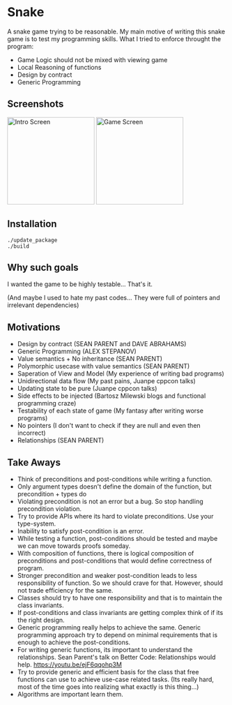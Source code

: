 # Snake

A snake game trying to be reasonable. My main motive of writing this snake game is to test my programming skills.
What I tried to enforce throught the program:

- Game Logic should not be mixed with viewing game
- Local Reasoning of functions
- Design by contract
- Generic Programming

## Screenshots

<img src="https://user-images.githubusercontent.com/26287448/157916040-fb58ae13-f1e8-4469-a72d-d31985309f73.png" alt = "Intro Screen" width=200> <img src="https://user-images.githubusercontent.com/26287448/157916059-9884628a-f2f2-42d9-a79f-ef0500c68700.png" alt = "Game Screen" width=200>

## Installation

    ./update_package
    ./build

## Why such goals

I wanted the game to be highly testable... That's it.

(And maybe I used to hate my past codes... They were full of pointers and irrelevant dependencies)

## Motivations

- Design by contract (SEAN PARENT and DAVE ABRAHAMS)
- Generic Programming (ALEX STEPANOV)
- Value semantics + No inheritance (SEAN PARENT)
- Polymorphic usecase with value semantics (SEAN PARENT)
- Saperation of View and Model (My experience of writing bad programs)
- Unidirectional data flow (My past pains, Juanpe cppcon talks)
- Updating state to be pure (Juanpe cppcon talks)
- Side effects to be injected (Bartosz Milewski blogs and functional programming craze)
- Testability of each state of game (My fantasy after writing worse programs)
- No pointers (I don't want to check if they are null and even then incorrect)
- Relationships (SEAN PARENT)

## Take Aways

- Think of preconditions and post-conditions while writing a function.
- Only argument types doesn't define the domain of the function, but precondition + types do
- Violating precondition is not an error but a bug. So stop handling precondition violation.
- Try to provide APIs where its hard to violate preconditions. Use your type-system.
- Inability to satisfy post-condition is an error.
- While testing a function, post-conditions should be tested and maybe we can move towards proofs someday.
- With composition of functions, there is logical composition of preconditions and post-conditions that would define correctness of program.
- Stronger precondition and weaker post-condition leads to less responsibility of function. So we should crave for that. However, should not trade efficiency for the same.
- Classes should try to have one responsibility and that is to maintain the class invariants.
- If post-conditions and class invariants are getting complex think of if its the right design.
- Generic programming really helps to achieve the same. Generic programming approach try to depend on minimal requirements that is enough to achieve the post-conditions.
- For writing generic functions, its important to understand the relationships. Sean Parent's talk on Better Code: Relationships would help. https://youtu.be/ejF6qqohp3M
- Try to provide generic and efficient basis for the class that free functions can use to achieve use-case related tasks. (Its really hard, most of the time goes into realizing what exactly is this thing...)
- Algorithms are important learn them.
